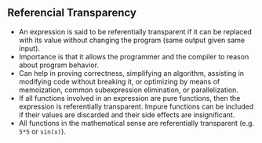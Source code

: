 Referencial Transparency
------------------------

* An expression is said to be referentially transparent if it can be replaced with its value without changing the program (same output given same input).
* Importance is that it allows the programmer and the compiler to reason about program behavior.
* Can help in proving correctness, simplifying an algorithm, assisting in modifying code without breaking it, or optimizing by means of memoization, common subexpression elimination, or parallelization.
* If all functions involved in an expression are pure functions, then the expression is referentially transparent. Impure functions can be included if their values are discarded and their side effects are insignificant.
* All functions in the mathematical sense are referentially transparent (e.g. `5*5` or `sin(x)`).

